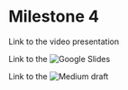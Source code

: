 
# Milestone 4

Link to the video presentation

Link to the ![Google Slides](https://docs.google.com/presentation/d/1kHATzEBc7038RKFtjjR5d_fwPTlC3iHN-VGC7qeLBzU/edit#slide=id.g1073e03bda2_1_27)

Link to the ![Medium draft](https://medium.com/@wind5441/caption-this-a-hosted-deep-learning-based-image-captioning-service-for-increased-accessibility-db3d9f8b75db)
